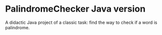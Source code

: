 # PalindromeChecker Java version
A didactic Java project of a classic task: find the way to check if a word is palindrome.
